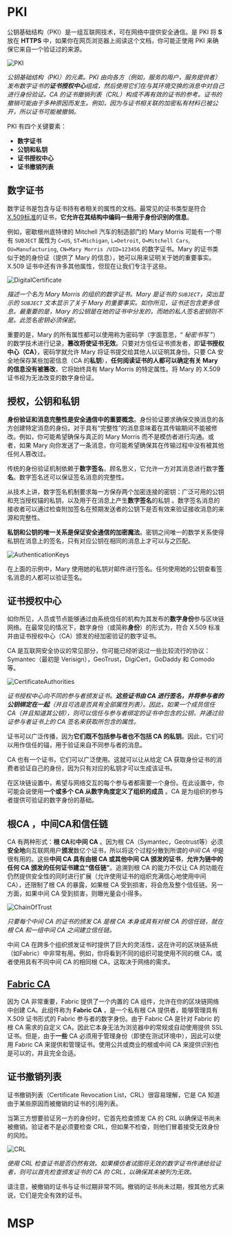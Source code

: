 # PKI

公钥基础结构（PKI）是一组互联网技术，可在网络中提供安全通信。是 PKI 将 **S** 放在 **HTTPS** 中，如果你在网页浏览器上阅读这个文档，你可能正使用 PKI 来确保它来自一个验证过的来源。

![PKI](img/identity.diagram.7.png)

*公钥基础结构（PKI）的元素。PKI 由向各方（例如，服务的用户，服务提供者）发布数字证书的**证书授权中心**组成，然后使用它们在与其环境交换的消息中对自己进行身份验证。CA 的证书撤销列表（CRL）构成不再有效的证书的参考。证书的撤销可能由于多种原因而发生。例如，因为与证书相关联的加密私有材料已被公开，所以证书可能被撤销。*

PKI 有四个关键要素：

+ **数字证书**
+ **公钥和私钥**
+ **证书授权中心**
+ **证书撤销列表**

## 数字证书

数字证书是包含与证书持有者相关的属性的文档。最常见的证书类型是符合 [X.509标准](https://en.wikipedia.org/wiki/X.509)的证书，**它允许在其结构中编码一些用于身份识别的信息**。

例如，密歇根州底特律的 Mitchell 汽车的制造部门的 Mary Morris 可能有一个带有 `SUBJECT` 属性为 `C=US`, `ST=Michigan`, `L=Detroit`, `O=Mitchell Cars`, `OU=Manufacturing`, `CN=Mary Morris /UID=123456` 的数字证书。Mary 的证书类似于她的身份证（提供了 Mary 的信息），她可以用来证明关于她的重要事实。X.509 证书中还有许多其他属性，但现在让我们专注于这些。

![DigitalCertificate](img/identity.diagram.8.png)

*描述一个名为 Mary Morris 的组织的数字证书。Mary 是证书的 `SUBJECT`，突出显示的 `SUBJECT` 文本显示了关于 Mary 的重要事实。如你所见，证书还包含更多信息。最重要的是，Mary 的公钥是在她的证书中分发的，而她的私人签名密钥则不是。此签名密钥必须保密。*

重要的是，Mary 的所有属性都可以使用称为密码学（字面意思，“ *秘密书写* ”）的数学技术进行记录，**篡改将使证书无效**。只要对方信任证书颁发者，即**证书授权中心（CA）**，密码学就允许 Mary 将证书提交给其他人以证明其身份。只要 CA 安全地保存某些加密信息（CA 的**私钥**），**任何阅读证书的人都可以确定有关 Mary 的信息没有被篡改**，它将始终具有 Mary Morris 的特定属性。将 Mary 的 X.509 证书视为无法改变的数字身份证。

## 授权，公钥和私钥

**身份验证和消息完整性是安全通信中的重要概念**。身份验证要求确保交换消息的各方创建特定消息的身份。对于具有“完整性”的消息意味着在其传输期间不能被修改。例如，你可能希望确保与真正的 Mary Morris 而不是模仿者进行沟通。或者，如果 Mary 向你发送了一条消息，你可能希望确保其在传输过程中没有被其他任何人篡改过。

传统的身份验证机制依赖于**数字签名**，顾名思义，它允许一方对其消息进行数字**签名**。数字签名还可以保证签名消息的完整性。

从技术上讲，数字签名机制要求每一方保存两个加密连接的密钥：广泛可用的公钥和充当授权锚的私钥，以及用于在消息上产生**数字签名**的私钥 。数字签名消息的接收者可以通过检查附加签名在预期发送者的公钥下是否有效来验证接收消息的来源和完整性。

**私钥和公钥的唯一关系是保证安全通信的加密魔法**。密钥之间唯一的数学关系使得私钥在消息上的签名，只有对应公钥在相同的消息上才可以与之匹配。

![AuthenticationKeys](img/identity.diagram.9.png)

在上面的示例中，Mary 使用她的私钥对邮件进行签名。任何使用她的公钥查看签名消息的人都可以验证签名。

## 证书授权中心

如你所见，人员或节点能够通过由系统信任的机构为其发布的**数字身份**参与区块链网络。在最常见的情况下，数字身份（或简称**身份**）的形式为，符合 X.509 标准并由证书授权中心（CA）颁发的经加密验证的数字证书。

CA 是互联网安全协议的常见部分，你可能已经听说过一些比较流行的协议：Symantec（最初是 Verisign），GeoTrust，DigiCert，GoDaddy 和 Comodo 等。

![CertificateAuthorities](img/identity.diagram.11.png)

*证书授权中心向不同的参与者颁发证书。**这些证书由 CA 进行签名，并将参与者的公钥绑定在一起**（并且可选是否具有全部属性列表）。因此，如果一个成员信任 CA（并且知道其公钥），则可以信任与参与者绑定的证书中包含的公钥，并通过验证参与者证书上的 CA 签名来获取所包含的属性。*

证书可以广泛传播，因为**它们既不包括参与者也不包括 CA 的私钥**。因此，它们可以用作信任的锚，用于验证来自不同参与者的消息。

CA 也有一个证书，它们可以广泛使用。这就可以让从给定 CA 获取身份证书的消费者验证自己的身份，因为只有对应的私钥才可以生成该证书。

在区块链设置中，希望与网络交互的每个参与者都需要一个身份。在此设置中，你可能会说使用**一个或多个 CA 从数字角度定义了组织的成员** 。CA 是为组织的参与者提供可验证的数字身份的基础。

## 根CA ，中间CA和信任链

CA 有两种形式：**根 CA**和**中间 CA** 。因为根 CA（Symantec，Geotrust等）必须**安全地**向互联网用户**颁发**数亿个证书，所以将这个过程分散到所谓的*中间 CA 中*是很有用的。这些**中间 CA 具有由根 CA 或其他中间 CA 颁发的证书**，**允许为链中的任何 CA 颁发的任何证书建立“信任链”**。追溯到根 CA 的能力不仅让 CA 的功能在仍然提供安全性的同时进行扩展（允许使用证书的组织充满信心地使用中间 CA），还限制了根 CA 的暴露，如果根 CA 受到损害，将会危及整个信任链。另一方面，如果中间 CA 受到损害，则曝光量会小得多。

![ChainOfTrust](img/identity.diagram.1.png)

*只要每个中间 CA 的证书的颁发 CA 是根 CA 本身或具有对根 CA 的信任链，就在根 CA 和一组中间 CA 之间建立信任链。*

中间 CA 在跨多个组织颁发证书时提供了巨大的灵活性，这在许可的区块链系统（如Fabric）中非常有用。例如，你将看到不同的组织可能使用不同的根 CA，或者使用具有不同中间 CA 的相同根 CA，这取决于网络的需求。

## [Fabric CA](https://hyperledger-fabric.readthedocs.io/zh-cn/latest/identity/identity.html#fabric-ca)

因为 CA 非常重要，Fabric 提供了一个内置的 CA 组件，允许在你的区块链网络中创建 CA。此组件称为 **Fabric CA** ，是一个私有根 CA 提供者，能够管理具有 X.509 证书形式的 Fabric 参与者的数字身份。由于 Fabric CA 是针对 Fabric 的根 CA 需求的自定义 CA，因此它本身无法为浏览器中的常规或自动使用提供 SSL 证书。但是，由于**一些** CA 必须用于管理身份（即使在测试环境中），因此可以使用 Fabric CA 来提供和管理证书。使用公共或商业的根或中间 CA 来提供识别也是可以的，并且完全合适。

## 证书撤销列表

证书撤销列表（Certificate Revocation List，CRL）很容易理解，它是 CA 知道由于某些原因而被撤销的证书的引用列表。

当第三方想要验证另一方的身份时，它首先检查颁发 CA 的 CRL 以确保证书尚未被撤销。验证者不是必须要检查 CRL，但如果不检查，则他们冒着接受无效身份的风险。

![CRL](img/identity.diagram.12.png)

*使用 CRL 检查证书是否仍然有效。如果模仿者试图将无效的数字证书传递给验证者，则可以首先检查颁发证书的 CA 的 CRL，以确保其未被列为无效。*

请注意，被撤销的证书与证书过期非常不同。撤销的证书尚未过期，按其他方式来说，它们是完全有效的证书。

# MSP

